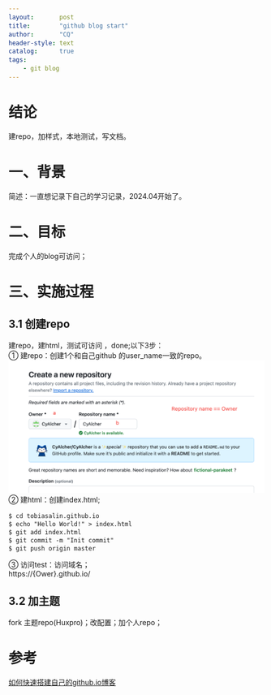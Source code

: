 ```yaml
---
layout:       post
title:        "github blog start"
author:       "CQ"
header-style: text
catalog:      true
tags:
    - git blog
---
```

# 结论
建repo，加样式，本地测试，写文档。
# 一、背景
简述：一直想记录下自己的学习记录，2024.04开始了。
# 二、目标
完成个人的blog可访问；
# 三、实施过程
## 3.1 创建repo
建repo，建html，测试可访问 ，done;以下3步：<br>
① 建repo：创建1个和自己github 的user_name一致的repo。 <br>
![Alt text](image.png) <br>
② 建html：创建index.html; <br> 
```
$ cd tobiasalin.github.io
$ echo "Hello World!" > index.html
$ git add index.html
$ git commit -m "Init commit"
$ git push origin master
```
③ 访问test：访问域名；<br>
https://{Ower}.github.io/
## 3.2 加主题
fork 主题repo(Huxpro)；改配置；加个人repo；<br>



# 参考
[如何快速搭建自己的github.io博客](https://keysaim.github.io/post/blog/2017-08-15-how-to-setup-your-github-io-blog/)
